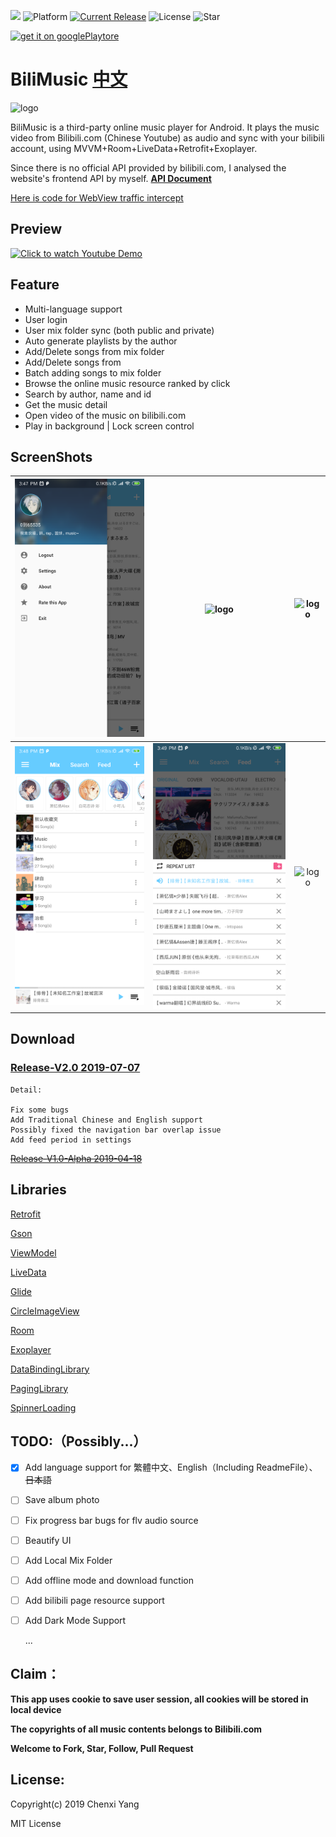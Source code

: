![](./art/bandage.png)
![Platform](https://img.shields.io/badge/platform-Android-green.svg?style=flat-square)
[![Current Release](https://img.shields.io/github/release/yangchenxi/BiliMusicPlayer.svg?style=flat-square)](https://github.com/yangchenxi/BiliMusicPlayer/releases)
![License](https://img.shields.io/github/license/yangchenxi/BiliMusicPlayer.svg?style=flat-square)
![Star](https://img.shields.io/github/stars/yangchenxi/BiliMusicPlayer.svg?style=social)

<a href="https://play.google.com/store/apps/details?id=net.chenxiy.bilimusic"><img src="./art/playstore.png" width="256" alt="get it on googlePlaytore"></a>

# BiliMusic [中文](./README_CN.md)

<img src="./art/icon.png" width="128" alt="logo">

BiliMusic is a third-party online music player for Android. It plays the music video from Bilibili.com (Chinese Youtube) as audio and sync with your bilibili account, using MVVM+Room+LiveData+Retrofit+Exoplayer.

Since there is no official API provided by bilibili.com, I analysed the website's frontend API by myself. **[API Document](./Core/Api.md)**

[Here is code for WebView traffic intercept](./Core/WebView)

## Preview

[![Click to watch Youtube Demo](./art/demoo.gif)](https://www.youtube.com/watch?v=zlTDXCNf75c)

## Feature

* Multi-language support
* User login
* User mix folder sync (both public and private)
* Auto generate playlists by the author
* Add/Delete songs from mix folder
* Add/Delete songs from 
* Batch adding songs to mix folder
* Browse the online music resource ranked by click
* Search by author, name and id
* Get the music detail
* Open video of the music on bilibili.com
* Play in background | Lock screen control

## ScreenShots

| <img src="./art/screenshot1en.png" width="256" alt="logo">| <img src="./art/screenshot2.png" width="256" alt="logo">|<img src="./art/screenshot3.png" width="256" alt="logo"> |
|:-------------------------:|:-------------------------:|:-------------------------:|
|<img src="./art/screenshot4en.png" width="256" alt="logo">|<img src="./art/screenshot5en.png" width="256" alt="logo">|<img src="./art/screenshot6.png" width="256" alt="logo">|

## Download

### [Release-V2.0 2019-07-07](https://github.com/yangchenxi/BiliMusicPlayer/releases/download/2.0/BiliMusic2.0.apk)


```
Detail:

Fix some bugs
Add Traditional Chinese and English support
Possibly fixed the navigation bar overlap issue
Add feed period in settings
```

~~[Release-V1.0-Alpha 2019-04-18](https://github.com/yangchenxi/BiliMusicPlayer/releases/download/v1.0-alpha/BiliMusic.apk)~~

## Libraries

[Retrofit](https://github.com/square/retrofit)

[Gson](https://github.com/google/gson)

[ViewModel](https://developer.android.com/topic/libraries/architecture/viewmodel)

[LiveData](https://developer.android.com/topic/libraries/architecture/livedata)

[Glide](https://github.com/bumptech/glide)

[CircleImageView](https://github.com/hdodenhof/CircleImageView)

[Room](https://developer.android.com/topic/libraries/architecture/room)

[Exoplayer](https://github.com/google/ExoPlayer)

[DataBindingLibrary](https://developer.android.com/topic/libraries/data-binding)

[PagingLibrary](https://developer.android.com/topic/libraries/architecture/paging)

[SpinnerLoading](https://github.com/lusfold/SpinnerLoading)


## TODO:（Possibly...）

- [x] Add language support for 繁體中文、English（Including ReadmeFile）、~~日本語~~

- [ ] Save album photo

- [ ] Fix progress bar bugs for flv audio source

- [ ] Beautify UI

- [ ] Add Local Mix Folder

- [ ] Add offline mode and download function

- [ ] Add bilibili page resource support

- [ ] Add Dark Mode Support

   ...

## Claim：

**This app uses cookie to save user session, all cookies will be stored in local device**

**The copyrights of all music contents belongs to Bilibili.com**

**Welcome to Fork, Star, Follow, Pull Request**

## License:

Copyright(c) 2019 Chenxi Yang

MIT License



